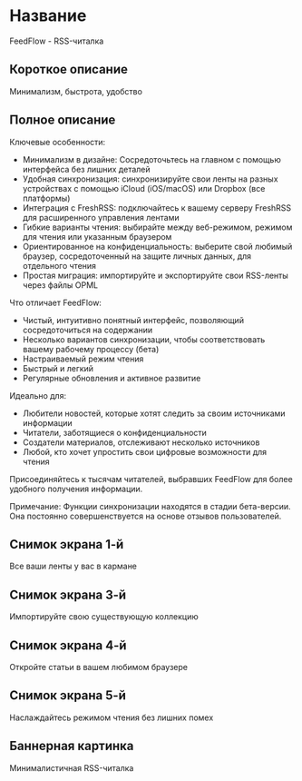 # Название

FeedFlow - RSS-читалка

## Короткое описание

Минимализм, быстрота, удобство

## Полное описание

Ключевые особенности:

- Минимализм в дизайне: Сосредоточьтесь на главном с помощью интерфейса без
  лишних деталей
- Удобная синхронизация: синхронизируйте свои ленты на разных устройствах с
  помощью iCloud (iOS/macOS) или Dropbox (все платформы)
- Интеграция с FreshRSS: подключайтесь к вашему серверу FreshRSS для
  расширенного управления лентами
- Гибкие варианты чтения: выбирайте между веб-режимом, режимом для чтения или
  указанным браузером
- Ориентированное на конфиденциальность: выберите свой любимый браузер,
  сосредоточенный на защите личных данных, для отдельного чтения
- Простая миграция: импортируйте и экспортируйте свои RSS-ленты через файлы OPML

Что отличает FeedFlow:

- Чистый, интуитивно понятный интерфейс, позволяющий сосредоточиться на
  содержании
- Несколько вариантов синхронизации, чтобы соответствовать вашему рабочему
  процессу (бета)
- Настраиваемый режим чтения
- Быстрый и легкий
- Регулярные обновления и активное развитие

Идеально для:
- Любители новостей, которые хотят следить за своим источниками информации
- Читатели, заботящиеся о конфиденциальности
- Создатели материалов, отслеживают несколько источников
- Любой, кто хочет упростить свои цифровые возможности для чтения

Присоединяйтесь к тысячам читателей, выбравших FeedFlow для более удобного
получения информации.

Примечание: Функции синхронизации находятся в стадии бета-версии. Она постоянно
совершенствуется на основе отзывов пользователей.

## Снимок экрана 1-й

Все ваши ленты у вас в кармане

## Снимок экрана 3-й

Импортируйте свою существующую коллекцию

## Снимок экрана 4-й

Откройте статьи в вашем любимом браузере

## Снимок экрана 5-й

Наслаждайтесь режимом чтения без лишних помех

## Баннерная картинка

Минималистичная RSS-читалка

